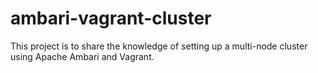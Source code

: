 # ambari-vagrant-cluster
This project is to share the knowledge of setting up a multi-node cluster using Apache Ambari and Vagrant. 

